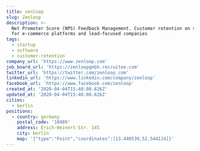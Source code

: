 ```yaml
---
title: zenloop
slug: Zenloop
description: >-
  Net Promoter Score (NPS) Feedback Management. Customer retention on software
  for e-commerce platforms and lead-focused companies
tags:
  - startup
  - software
  - customer-retention
company_url: 'https://www.zenloop.com'
job_board_url: 'https://zenloopgmbh.recruitee.com'
twitter_url: 'https://twitter.com/zenloop_com'
linkedin_url: 'https://www.linkedin.com/company/zenloop'
facebook_url: 'https://www.facebook.com/zenloop'
created_at: '2020-04-04T15:48:08.626Z'
updated_at: '2020-04-04T15:48:08.626Z'
cities:
  - berlin
positions:
  - country: germany
    postal_code: '10409'
    address: Erich-Weinert-Str. 145
    city: berlin
    map: '{"type":"Point","coordinates":[13.440539,52.544114]}'
---
```


